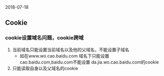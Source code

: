 2018-07-18

## Cookie

### cookie设置域名问题，cookie跨域
1. 当前域名只能设置当前域名以及他的父域名，不能设置子域名
    - 如在www.wo.cao.baidu.com  域名下只能设置 cao.baidu.com,baidu.com不能设置 da.jia.wo.cao.baidu.com的cookie
2. 只能读取自身以及父域名的cookie